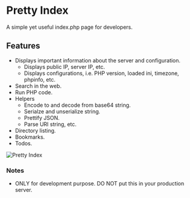 # Pretty Index
A simple yet useful index.php page for developers.

## Features
* Displays important information about the server and configuration.
	- Displays public IP, server IP, etc.
	- Displays configurations, i.e. PHP version, loaded ini, timezone, phpinfo, etc.
* Search in the web.
* Run PHP code.
* Helpers
	- Encode to and decode from base64 string.
	- Serialze and unserialize string.
	- Prettify JSON.
	- Parse URI string, etc. 
* Directory listing.
* Bookmarks.
* Todos.

![Pretty Index](https://i.imgur.com/QHzf60x.png "Pretty Index")

### Notes
- ONLY for development purpose. DO NOT put this in your production server.
